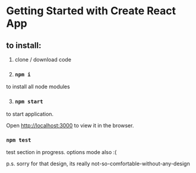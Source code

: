 # Getting Started with Create React App

## to install: 
1. clone / download code

2. ### `npm i` 
 to install all node modules

3. ### `npm start`
to start application. 

Open [http://localhost:3000](http://localhost:3000) to view it in the browser.



### `npm test`

test section in progress. 
options mode also :(

p.s. sorry for that design, its really not-so-comfortable-without-any-design
